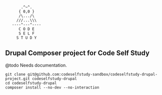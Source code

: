 ```
       .^~^.  
      { 0,0 }  
      /\.../\  
     ///...\\\  
   ----"---"----  
      C O D E  
      S E L F  
     S T U D Y  

```  
Drupal Composer project for Code Self Study
-------------------------------------------
@todo Needs documentation.

```
git clone git@github.com:codeselfstudy-sandbox/codeselfstudy-drupal-project.git codeselfstudy-drupal  
cd codeselfstudy-drupal  
composer install --no-dev --no-interaction
```
